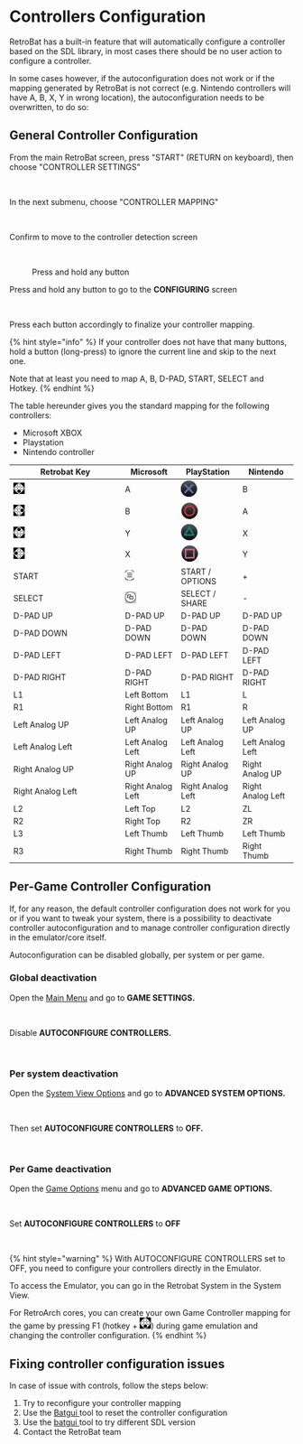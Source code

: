 # Controllers Configuration

RetroBat has a built-in feature that will automatically configure a controller based on the SDL library, in most cases there should be no user action to configure a controller.

In some cases however, if the autoconfiguration does not work or if the mapping generated by RetroBat is not correct (e.g. Nintendo controllers will have A, B, X, Y in wrong location), the autoconfiguration needs to be overwritten, to do so:

## General Controller Configuration

From the main RetroBat screen, press "START" (RETURN on keyboard), then choose "CONTROLLER SETTINGS"

<div align="left">

<figure><img src="https://i.imgur.com/61TmRH0.png" alt=""><figcaption></figcaption></figure>

</div>

In the next submenu, choose "CONTROLLER MAPPING"

<div align="left">

<figure><img src="https://i.imgur.com/5vM6phF.png" alt=""><figcaption></figcaption></figure>

</div>

Confirm to move to the controller detection screen

<figure><img src="https://i.imgur.com/C8T3fn5.png" alt=""><figcaption><p>Press and hold any button</p></figcaption></figure>

Press and hold any button to go to the **CONFIGURING** screen

<div align="left">

<figure><img src="https://i.imgur.com/NhgVTbZ.png" alt=""><figcaption></figcaption></figure>

</div>

Press each button accordingly to finalize your controller mapping.

{% hint style="info" %}
If your controller does not have that many buttons, hold a button (long-press) to ignore the current line and skip to the next one.

Note that at least you need to map A, B, D-PAD, START, SELECT and Hotkey.
{% endhint %}

The table hereunder gives you the standard mapping for the following controllers:

* Microsoft XBOX
* Playstation
* Nintendo controller

<table><thead><tr><th width="184">Retrobat Key</th><th>Microsoft</th><th>PlayStation</th><th>Nintendo</th></tr></thead><tbody><tr><td><img src="../.gitbook/assets/image (30).png" alt="A"></td><td>A</td><td><img src="../.gitbook/assets/image (24).png" alt=""></td><td>B</td></tr><tr><td><img src="../.gitbook/assets/image (16).png" alt=""></td><td>B</td><td><img src="../.gitbook/assets/image (33).png" alt=""></td><td>A</td></tr><tr><td><img src="../.gitbook/assets/image (50).png" alt=""></td><td>Y</td><td><img src="../.gitbook/assets/image (31).png" alt=""></td><td>X</td></tr><tr><td><img src="../.gitbook/assets/image (48).png" alt="" data-size="line"></td><td>X</td><td><img src="../.gitbook/assets/image (15).png" alt=""></td><td>Y</td></tr><tr><td>START</td><td><img src="../.gitbook/assets/image (39).png" alt=""></td><td>START / OPTIONS</td><td>+</td></tr><tr><td>SELECT</td><td><img src="../.gitbook/assets/image (36).png" alt=""></td><td>SELECT / SHARE</td><td>-</td></tr><tr><td>D-PAD UP</td><td>D-PAD UP</td><td>D-PAD UP</td><td>D-PAD UP</td></tr><tr><td>D-PAD DOWN</td><td>D-PAD DOWN</td><td>D-PAD DOWN</td><td>D-PAD DOWN</td></tr><tr><td>D-PAD LEFT</td><td>D-PAD LEFT</td><td>D-PAD LEFT</td><td>D-PAD LEFT</td></tr><tr><td>D-PAD RIGHT</td><td>D-PAD RIGHT</td><td>D-PAD RIGHT</td><td>D-PAD RIGHT</td></tr><tr><td>L1</td><td>Left Bottom</td><td>L1</td><td>L</td></tr><tr><td>R1</td><td>Right Bottom</td><td>R1</td><td>R</td></tr><tr><td>Left Analog UP</td><td>Left Analog UP</td><td>Left Analog UP</td><td>Left Analog UP</td></tr><tr><td>Left Analog Left</td><td>Left Analog Left</td><td>Left Analog Left</td><td>Left Analog Left</td></tr><tr><td>Right Analog UP</td><td>Right Analog UP</td><td>Right Analog UP</td><td>Right Analog UP</td></tr><tr><td>Right Analog Left</td><td>Right Analog Left</td><td>Right Analog Left</td><td>Right Analog Left</td></tr><tr><td>L2</td><td>Left Top</td><td>L2</td><td>ZL</td></tr><tr><td>R2</td><td>Right Top</td><td>R2</td><td>ZR</td></tr><tr><td>L3</td><td>Left Thumb</td><td>Left Thumb</td><td>Left Thumb</td></tr><tr><td>R3</td><td>Right Thumb</td><td>Right Thumb</td><td>Right Thumb</td></tr></tbody></table>

## Per-Game Controller Configuration

If, for any reason, the default controller configuration does not work for you or if you want to tweak your system, there is a possibility to deactivate controller autoconfiguration and to manage controller configuration directly in the emulator/core itself.

Autoconfiguration can be disabled globally, per system or per game.

### **Global deactivation**

Open the [Main Menu](../navigation/main-menu.md) and go to **GAME SETTINGS.**

<div align="left">

<figure><img src="https://i.imgur.com/LL6eTfL.png" alt=""><figcaption></figcaption></figure>

</div>

Disable **AUTOCONFIGURE CONTROLLERS.**

<div align="left">

<figure><img src="https://i.imgur.com/USc60bs.png" alt=""><figcaption></figcaption></figure>

</div>

### **Per system d**eactivation

Open the [System View Options](../navigation/view-options.md) and go to **ADVANCED SYSTEM OPTIONS.**

<div align="left">

<figure><img src="https://i.imgur.com/OwqDv4H.png" alt=""><figcaption></figcaption></figure>

</div>

Then set **AUTOCONFIGURE CONTROLLERS** to **OFF.**

<div align="left">

<figure><img src="https://i.imgur.com/DnYtGMf.png" alt=""><figcaption></figcaption></figure>

</div>

### **Per Game d**eactivation

Open the [Game Options](../navigation/game-options.md) menu and go to **ADVANCED GAME OPTIONS.**

<div align="left">

<figure><img src="https://i.imgur.com/tUJldiK.png" alt=""><figcaption></figcaption></figure>

</div>

Set **AUTOCONFIGURE CONTROLLERS** to **OFF**

<div align="left">

<figure><img src="https://i.imgur.com/b6Z10Rc.png" alt=""><figcaption></figcaption></figure>

</div>

{% hint style="warning" %}
With AUTOCONFIGURE CONTROLLERS set to OFF, you need to configure your controllers directly in the Emulator.

To access the Emulator, you can go in the Retrobat System in the System View.

For RetroArch cores, you can create your own Game Controller mapping for the game by pressing F1 (hotkey + ![A](<../.gitbook/assets/image (30).png>)) during game emulation and changing the controller configuration.
{% endhint %}

## Fixing controller configuration issues

In case of issue with controls, follow the steps below:&#x20;

1. Try to reconfigure your controller mapping
2. Use the [Batgui ](../advanced-features/batgui.md#change-sdl-library-version-and-reset-controller-configuration)tool to reset the controller configuration
3. Use the [batgui ](../advanced-features/batgui.md#change-sdl-library-version-and-reset-controller-configuration)tool to try different SDL version
4. Contact the RetroBat team
